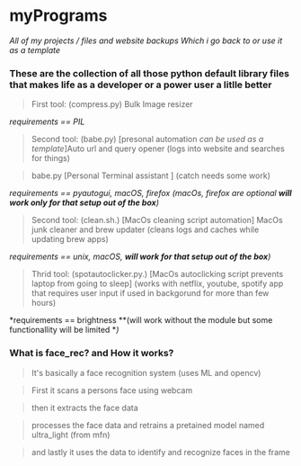 # myPrograms
*All of my projects / files and website backups*
*Which i go back to or use it as a template*

### These are the collection of all those python default library files that makes life as a developer or a power user a litlle better


> First tool: (compress.py) Bulk Image resizer 

*requirements == PIL*


> Second tool: (babe.py) [presonal automation *can be used as a template*]Auto url and query opener (logs into website and searches for things)

> babe.py [Personal Terminal assistant ] (catch needs some work)

*requirements == pyautogui, macOS, firefox (macOs, firefox are optional **will work only for that setup out of the box**)*


> Second tool: (clean.sh.) [MacOs cleaning script automation] MacOs junk cleaner and brew updater (cleans logs and caches while updating brew apps)

*requirements == unix, macOS,  **will work for that setup out of the box**)*

> Thrid tool: (spotautoclicker.py.) [MacOs autoclicking script prevents laptop from going to sleep] (works with netflix, youtube, spotify app that requires user input if used in backgorund for more than few hours)

*requirements == brightness  **(will work without the module but some functionallity will be limited **)*


### What is face_rec? and How it works?

> It's basically a face recognition system (uses ML and opencv)

> First it  scans a persons face using webcam

> then it extracts the face data

> processes the face data and retrains a pretained model named ultra_light (from mfn)

> and lastly it uses the data to identify and recognize faces in the frame
